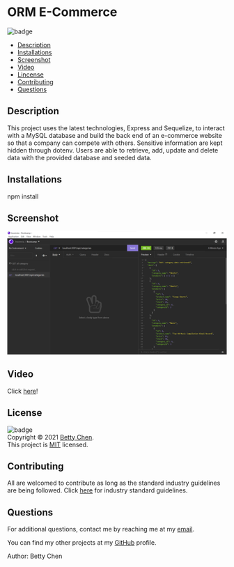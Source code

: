 # ORM E-Commerce

![badge](https://img.shields.io/badge/license-MIT-blue)<br/>

- [Description](#description)
- [Installations](#installations)
- [Screenshot](#screenshot)
- [Video](#video)
- [Lincense](#license)
- [Contributing](#contributing)
- [Questions](#questions)

## Description

This project uses the latest technologies, Express and Sequelize, to interact with a MySQL database and build the back end of an e-commerce website so that a company can compete with others. Sensitive information are kept hidden through dotenv. Users are able to retrieve, add, update and delete data with the provided database and seeded data.

## Installations

npm install

## Screenshot

<img src="./images/e-commerce.png" alt="Screenshot of Insomnia with GET method of all categories"/>

## Video

Click [here](https://drive.google.com/file/d/1TpdvNxMqIEkqDr5_Q-SQ-Mj2dgTZjfJd/view?usp=sharing)!

## License

![badge](https://img.shields.io/badge/license-MIT-blue)
<br/>
Copyright © 2021 [Betty Chen](https://github.com/bchen41). <br />
This project is [MIT](https://github.com/bchen41/Note-Taker/blob/main/LICENSE) licensed.

## Contributing

All are welcomed to contribute as long as the standard industry guidelines are being followed.
Click [here](https://www.contributor-covenant.org/) for industry standard guidelines.

## Questions

For additional questions, contact me by reaching me at my [email](mailto:bettychen41@outlook.com).

You can find my other projects at my [GitHub](https://github.com/bchen41) profile.

Author: Betty Chen
